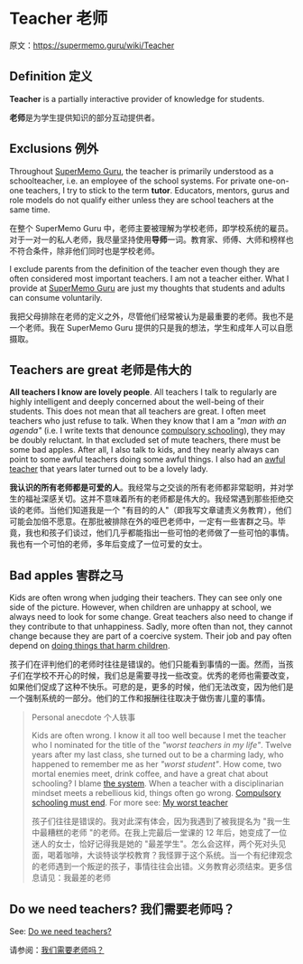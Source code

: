 # Teacher 老师

原文：https://supermemo.guru/wiki/Teacher

## Definition 定义

**Teacher** is a partially interactive provider of knowledge for students.

**老师**是为学生提供知识的部分互动提供者。

## Exclusions 例外

Throughout [SuperMemo Guru](https://supermemo.guru/wiki/SuperMemo_Guru), the teacher is primarily understood as a schoolteacher, i.e. an employee of the school systems. For private one-on-one teachers, I try to stick to the term **tutor**. Educators, mentors, gurus and role models do not qualify either unless they are school teachers at the same time.

在整个 SuperMemo Guru 中，老师主要被理解为学校老师，即学校系统的雇员。对于一对一的私人老师，我尽量坚持使用**导师**一词。教育家、师傅、大师和榜样也不符合条件，除非他们同时也是学校老师。

I exclude parents from the definition of the teacher even though they are often considered most important teachers. I am not a teacher either. What I provide at [SuperMemo Guru](https://supermemo.guru/wiki/SuperMemo_Guru) are just my thoughts that students and adults can consume voluntarily.

我把父母排除在老师的定义之外，尽管他们经常被认为是最重要的老师。我也不是一个老师。我在 SuperMemo Guru 提供的只是我的想法，学生和成年人可以自愿摄取。

## Teachers are great 老师是伟大的

**All teachers I know are lovely people**. All teachers I talk to regularly are highly intelligent and deeply concerned about the well-being of their students. This does not mean that all teachers are great. I often meet teachers who just refuse to talk. When they know that I am a *"man with an agenda"* (i.e. I write texts that denounce [compulsory schooling](https://supermemo.guru/wiki/Compulsory_schooling)), they may be doubly reluctant. In that excluded set of mute teachers, there must be some bad apples. After all, I also talk to kids, and they nearly always can point to some awful teachers doing some awful things. I also had an [awful teacher](https://supermemo.guru/wiki/My_worst_teacher) that years later turned out to be a lovely lady.

**我认识的所有老师都是可爱的人**。我经常与之交谈的所有老师都非常聪明，并对学生的福祉深感关切。这并不意味着所有的老师都是伟大的。我经常遇到那些拒绝交谈的老师。当他们知道我是一个 "有目的的人"（即我写文章谴责义务教育），他们可能会加倍不愿意。在那批被排除在外的哑巴老师中，一定有一些害群之马。毕竟，我也和孩子们谈过，他们几乎都能指出一些可怕的老师做了一些可怕的事情。我也有一个可怕的老师，多年后变成了一位可爱的女士。

## Bad apples 害群之马

Kids are often wrong when judging their teachers. They can see only one side of the picture. However, when children are unhappy at school, we always need to look for some change. Great teachers also need to change if they contribute to that unhappiness. Sadly, more often than not, they cannot change because they are part of a coercive system. Their job and pay often depend on [doing things that harm children](https://supermemo.guru/wiki/John_Taylor_Gatto:_I_refuse_to_hurt_children).

孩子们在评判他们的老师时往往是错误的。他们只能看到事情的一面。然而，当孩子们在学校不开心的时候，我们总是需要寻找一些改变。优秀的老师也需要改变，如果他们促成了这种不快乐。可悲的是，更多的时候，他们无法改变，因为他们是一个强制系统的一部分。他们的工作和报酬往往取决于做伤害儿童的事情。

> Personal anecdote 个人轶事
>
> Kids are often wrong. I know it all too well because I met the teacher who I nominated for the title of the *"worst teachers in my life"*. Twelve years after my last class, she turned out to be a charming lady, who happened to remember me as her *"worst student"*. How come, two mortal enemies meet, drink coffee, and have a great chat about schooling? I blame [the system](https://supermemo.guru/wiki/Prussian_education_system). When a teacher with a disciplinarian mindset meets a rebellious kid, things often go wrong. [Compulsory schooling must end](https://supermemo.guru/wiki/Compulsory_schooling_must_end). For more see: [My worst teacher](https://supermemo.guru/wiki/My_worst_teacher)
>
> 孩子们往往是错误的。我对此深有体会，因为我遇到了被我提名为 "我一生中最糟糕的老师 "的老师。在我上完最后一堂课的 12 年后，她变成了一位迷人的女士，恰好记得我是她的 "最差学生"。怎么会这样，两个死对头见面，喝着咖啡，大谈特谈学校教育？我怪罪于这个系统。当一个有纪律观念的老师遇到一个叛逆的孩子，事情往往会出错。义务教育必须结束。更多信息请见：我最差的老师

## Do we need teachers? 我们需要老师吗？

See: [Do we need teachers?](https://supermemo.guru/wiki/Do_we_need_teachers%3F)

请参阅：[我们需要老师吗？](https://zhuanlan.zhihu.com/p/259398622)